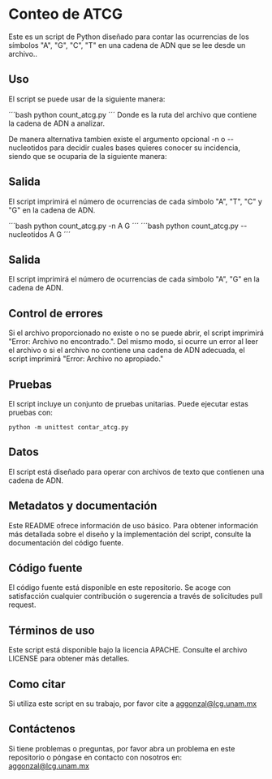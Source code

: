 # Conteo de ATCG

Este es un script de Python diseñado para contar las ocurrencias de los símbolos "A", "G", "C", "T" en una cadena de ADN que se lee desde un archivo..

## Uso

El script se puede usar de la siguiente manera:

´´´bash
    python count_atcg.py <archivo>
´´´
Donde <archivo> es la ruta del archivo que contiene la cadena de ADN a analizar.

De manera alternativa tambien existe el argumento opcional -n o --nucleotidos para decidir cuales bases quieres conocer su incidencia, siendo que se ocuparia de la siguiente manera:

## Salida

El script imprimirá el número de ocurrencias de cada símbolo "A", "T", "C" y "G" en la cadena de ADN.

´´´bash
    python count_atcg.py <archivo> -n A G
´´´
´´´bash
    python count_atcg.py <archivo> --nucleotidos A G
´´´

## Salida

El script imprimirá el número de ocurrencias de cada símbolo "A", "G" en la cadena de ADN.

## Control de errores

Si el archivo proporcionado no existe o no se puede abrir, el script imprimirá "Error: Archivo no encontrado.". Del mismo modo, si ocurre un error al leer el archivo o si el archivo no contiene una cadena de ADN adecuada, el script imprimirá "Error: Archivo no apropiado."

## Pruebas

El script incluye un conjunto de pruebas unitarias. Puede ejecutar estas pruebas con:

```
python -m unittest contar_atcg.py
```

## Datos

El script está diseñado para operar con archivos de texto que contienen una cadena de ADN.

## Metadatos y documentación

Este README ofrece información de uso básico. Para obtener información más detallada sobre el diseño y la implementación del script, consulte la documentación del código fuente.

## Código fuente

El código fuente está disponible en este repositorio. Se acoge con satisfacción cualquier contribución o sugerencia a través de solicitudes pull request.

## Términos de uso

Este script está disponible bajo la licencia APACHE. Consulte el archivo LICENSE para obtener más detalles.

## Como citar

Si utiliza este script en su trabajo, por favor cite a aggonzal@lcg.unam.mx

## Contáctenos

Si tiene problemas o preguntas, por favor abra un problema en este repositorio o póngase en contacto con nosotros en: aggonzal@lcg.unam.mx
